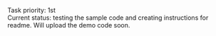 Task priority: 1st  
Current status: testing the sample code and creating instructions for readme. Will upload the demo code soon.

